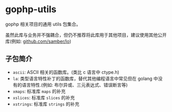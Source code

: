 # gophp-utils

gophp 相关项目的通用 utils 包集合。

虽然此库与业务并不强耦合，但仍不推荐将此库用于其他项目，建议使用其他公开库(例如: [github.com/samber/lo](https://github.com/samber/lo))

## 子包简介

- `ascii`: ASCII 相关的函数库。(类比 c 语言中 ctype.h)
- `la`: 类型语言特性补丁的函数库，替代其他编程语言中常见但在 golang 中没有的语言特性.(例如: 布尔异或、三元表达式、错误断言等)
- `xmaps`: 标准库 `maps` 的补充
- `xslices`: 标准库 `slices` 的补充
- `xstrings`: 标准库 `strings` 的补充
